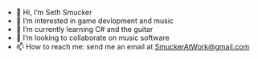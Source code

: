 - 👋 Hi, I’m Seth Smucker
- 👀 I’m interested in game devlopment and music
- 🌱 I’m currently learning C# and the guitar
- 💞️ I’m looking to collaborate on music software
- 📫 How to reach me: send me an email at SmuckerAtWork@gmail.com

<!---
SethSmucker/SethSmucker is a ✨ special ✨ repository because its `README.md` (this file) appears on your GitHub profile.
You can click the Preview link to take a look at your changes.
--->
